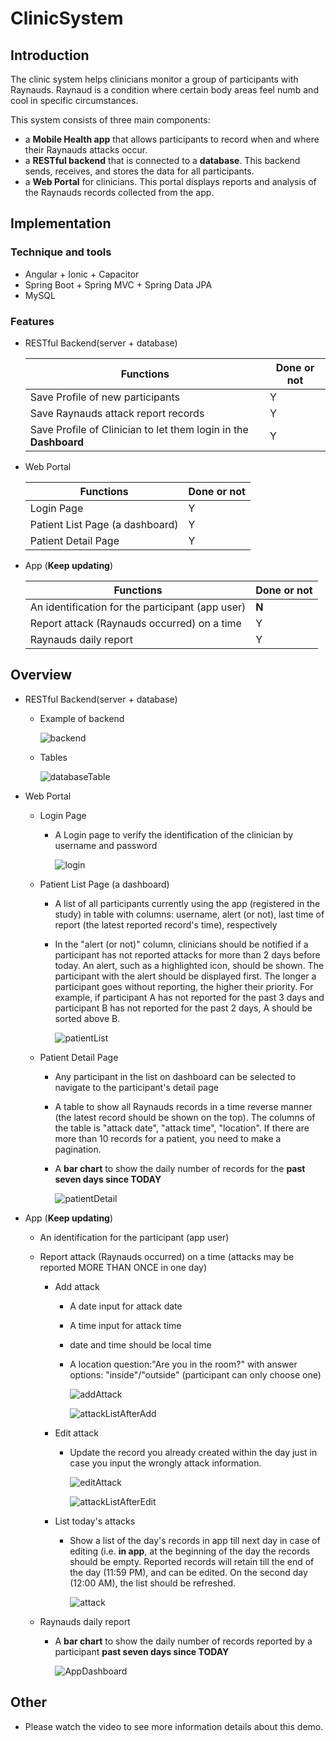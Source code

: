 # ClinicSystem

## Introduction

The clinic system helps clinicians monitor a group of participants with Raynauds. Raynaud is a condition where certain body areas feel numb and cool in specific circumstances.

This system consists of three main components:

- a **Mobile Health app** that allows participants to record when and where their Raynauds attacks occur.
- a **RESTful backend** that is connected to a **database**. This backend sends, receives, and stores the data for all participants.
- a **Web Portal** for clinicians. This portal displays reports and analysis of the Raynauds records collected from the app.

## Implementation

### Technique and tools

- Angular + Ionic + Capacitor
- Spring Boot + Spring MVC + Spring Data JPA
- MySQL

### Features

- RESTful Backend(server + database)

  | Functions                                                    | Done or not |
  | ------------------------------------------------------------ | ----------- |
  | Save Profile of new participants                             | Y           |
  | Save Raynauds attack report records                          | Y           |
  | Save Profile of Clinician to let them login in the **Dashboard** | Y           |

- Web Portal

  | Functions                       | Done or not |
  | ------------------------------- | ----------- |
  | Login Page                      | Y           |
  | Patient List Page (a dashboard) | Y           |
  | Patient Detail Page             | Y           |

- App (**Keep updating**)

  | Functions                                        | Done or not |
  | ------------------------------------------------ | ----------- |
  | An identification for the participant (app user) | **N**       |
  | Report attack (Raynauds occurred) on a time      | Y           |
  | Raynauds daily report                            | Y           |

## Overview

- RESTful Backend(server + database)

  - Example of backend

    ![backend](https://github.com/CarmenDou/ClinicSystem/blob/master/demoImages/backend.jpg)

  - Tables

    ![databaseTable](https://github.com/CarmenDou/ClinicSystem/blob/master/demoImages/databaseTable.jpg)

- Web Portal

  - Login Page

    - A Login page to verify the identification of the clinician by username and password

      ![login](https://github.com/CarmenDou/ClinicSystem/blob/master/demoImages/Login.jpg)

  - Patient List Page (a dashboard)

    - A list of all participants currently using the app (registered in the study) in table with columns: username, alert (or not), last time of report (the latest reported record's time), respectively

    - In the "alert (or not)" column, clinicians should be notified if a participant has not reported attacks for more than 2 days before today. An alert, such as a highlighted icon, should be shown. The participant with the alert should be displayed first. The longer a participant goes without reporting, the higher their priority. For example, if participant A has not reported for the past 3 days and participant B has not reported for the past 2 days, A should be sorted above B.

      ![patientList](https://github.com/CarmenDou/ClinicSystem/blob/master/demoImages/PatientList.jpg)

  - Patient Detail Page

    - Any participant in the list on dashboard can be selected to navigate to the participant's detail page

    - A table to show all Raynauds records in a time reverse manner (the latest record should be shown on the top). The columns of the table is "attack date", "attack time", "location". If there are more than 10 records for a patient, you need to make a pagination.

    - A **bar chart** to show the daily number of records for the **past seven days since TODAY**

      ![patientDetail](https://github.com/CarmenDou/ClinicSystem/blob/master/demoImages/PatientDetail.jpg)

- App (**Keep updating**)

  - An identification for the participant (app user)

  - Report attack (Raynauds occurred) on a time (attacks may be reported MORE THAN ONCE in one day)

    - Add attack

      - A date input for attack date

      - A time input for attack time

      - date and time should be local time

      - A location question:"Are you in the room?" with answer options: "inside"/"outside" (participant can only choose one)

        ![addAttack](https://github.com/CarmenDou/ClinicSystem/blob/master/demoImages/AddAttack.jpg)

        ![attackListAfterAdd](https://github.com/CarmenDou/ClinicSystem/blob/master/demoImages/AttackListAfterAdd.jpg)

    - Edit attack

      - Update the record you already created within the day just in case you input the wrongly attack information.

        ![editAttack](https://github.com/CarmenDou/ClinicSystem/blob/master/demoImages/EditAttack.jpg)

        ![attackListAfterEdit](https://github.com/CarmenDou/ClinicSystem/blob/master/demoImages/AttackListAfterEdit.jpg)

    - List today's attacks

      - Show a list of the day's records in app till next day in case of editing (i.e. **in app**, at the beginning of the day the records should be empty. Reported records will retain till the end of the day (11:59 PM), and can be edited. On the second day (12:00 AM), the list should be refreshed.

        ![attack](https://github.com/CarmenDou/ClinicSystem/blob/master/demoImages/Attack.jpg)

  - Raynauds daily report
  
    - A **bar chart** to show the daily number of records reported by a participant **past seven days since TODAY**
  
      ![AppDashboard](https://github.com/CarmenDou/ClinicSystem/blob/master/demoImages/AppDashboard.jpg)

## Other

- Please watch the video to see more information details about this demo.


